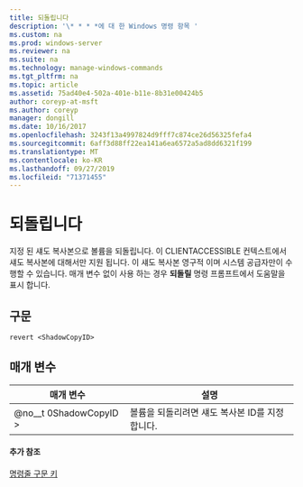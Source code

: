 ```yaml
---
title: 되돌립니다
description: '\* * * *에 대 한 Windows 명령 항목 '
ms.custom: na
ms.prod: windows-server
ms.reviewer: na
ms.suite: na
ms.technology: manage-windows-commands
ms.tgt_pltfrm: na
ms.topic: article
ms.assetid: 75ad40e4-502a-401e-b11e-8b31e00424b5
author: coreyp-at-msft
ms.author: coreyp
manager: dongill
ms.date: 10/16/2017
ms.openlocfilehash: 3243f13a4997824d9fff7c874ce26d56325fefa4
ms.sourcegitcommit: 6aff3d88ff22ea141a6ea6572a5ad8dd6321f199
ms.translationtype: MT
ms.contentlocale: ko-KR
ms.lasthandoff: 09/27/2019
ms.locfileid: "71371455"
---
```

# <a name="revert"></a>되돌립니다



지정 된 섀도 복사본으로 볼륨을 되돌립니다. 이 CLIENTACCESSIBLE 컨텍스트에서 섀도 복사본에 대해서만 지원 됩니다. 이 섀도 복사본 영구적 이며 시스템 공급자만이 수행할 수 있습니다. 매개 변수 없이 사용 하는 경우 **되돌릴** 명령 프롬프트에서 도움말을 표시 합니다.

## <a name="syntax"></a>구문

```
revert <ShadowCopyID>
```

## <a name="parameters"></a>매개 변수

|매개 변수|설명|
|---------|-----------|
|@no__t 0ShadowCopyID >|볼륨을 되돌리려면 섀도 복사본 ID를 지정 합니다.|

#### <a name="additional-references"></a>추가 참조

[명령줄 구문 키](command-line-syntax-key.md)